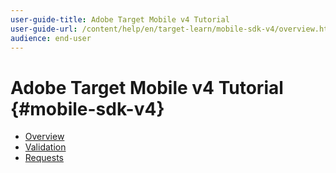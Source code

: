 ```yaml
---
user-guide-title: Adobe Target Mobile v4 Tutorial
user-guide-url: /content/help/en/target-learn/mobile-sdk-v4/overview.html
audience: end-user
---
```


# Adobe Target Mobile v4 Tutorial {#mobile-sdk-v4}

+ [Overview](overview.md)
+ [Validation](validation.md)
+ [Requests](requests.md)

<!--
4. Feature Flagging
o How do I use Target to roll out of new features
▪ Analytics Audiences
▪ Embedded WebView
▪ Exposing the mobile sandbox

5. Personalizing Layouts
* How do I use Target to create different versions of my screen
  * Content areas - Experience fragments
  * Redirects
* How do I create different layouts for authenticated and anonymous users
  * Session ID - Logged in, Registered, Guest
* How do I avoid a blank screen or flicker when personalizing layouts
  * Delay screen paint
  * Prefetch content

6. Location-based Personalization
* How do I target visitors when they are in proximity to a "Point of Interest"
    * Geolocation
* Does using prefetch impact my ability to create a location-based personalization
    * Consider how much content you are going to personalize per location

7. Sample Application Booking
* Home Screen:
    * Control an optional feature via Feature Flagging
    * Show dynamic list of cards via Target Recs

8. Recommendations
* Offers Page
    * Show different layouts
* Dynamic Offers
    * Personalize Dynamic Views with Mobile VEC

-->
